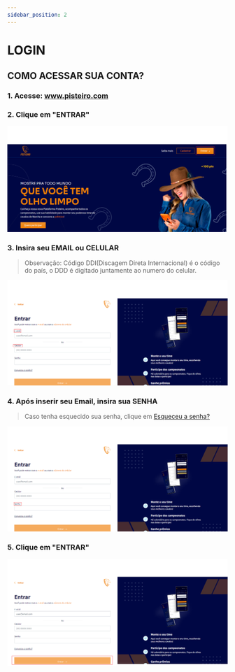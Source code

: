 ```yaml
---
sidebar_position: 2
---
```


# LOGIN

## COMO ACESSAR SUA CONTA?

### 1. Acesse: www.pisteiro.com

### 2. Clique em "ENTRAR"

![Login](/img/Plataforma/entrarhome.png)

### 3. Insira seu EMAIL ou CELULAR 
> Observação: Código DDI(Discagem Direta Internacional) é o código do país, o DDD é digitado juntamente ao numero do celular.

![Login](/img/Plataforma/loginec.png)

### 4. Após inserir seu Email, insira sua SENHA
> Caso tenha esquecido sua senha, clique em [Esqueceu a senha?](recuperar.md)

![Login](/img/Plataforma/loginsenha.png)

### 5. Clique em "ENTRAR"

![Login](/img/Plataforma/entrarlogin.png)

